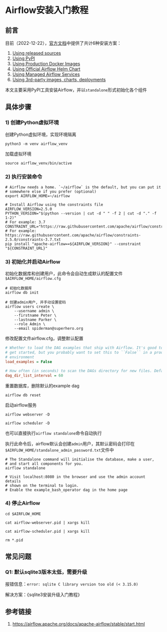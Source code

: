 # Airflow安装入门教程





## 前言

目前（2022-12-22），[官方文档](https://airflow.apache.org/docs/apache-airflow/stable/installation/index.html#)中提供了共计6种安装方案：

1. [Using released sources](https://airflow.apache.org/docs/apache-airflow/stable/installation/index.html#using-released-sources)
2. [Using PyPI](https://airflow.apache.org/docs/apache-airflow/stable/installation/index.html#using-pypi)
3. [Using Production Docker Images](https://airflow.apache.org/docs/apache-airflow/stable/installation/index.html#using-production-docker-images)
4. [Using Official Airflow Helm Chart](https://airflow.apache.org/docs/apache-airflow/stable/installation/index.html#using-official-airflow-helm-chart)
5. [Using Managed Airflow Services](https://airflow.apache.org/docs/apache-airflow/stable/installation/index.html#using-managed-airflow-services)
6. [Using 3rd-party images, charts, deployments](https://airflow.apache.org/docs/apache-airflow/stable/installation/index.html#using-3rd-party-images-charts-deployments)



本文主要采用PyPI工具安装Airflow，并以`standalone`形式初始化各个组件

## 具体步骤



### 1) 创建Python虚拟环境

创建Python虚拟环境，实现环境隔离

```shell
python3 -m venv airflow_venv
```

加载虚拟环境

```shell
source airflow_venv/bin/active
```



### 2) 执行安装命令

```shell
# Airflow needs a home. `~/airflow` is the default, but you can put it
# somewhere else if you prefer (optional)
export AIRFLOW_HOME=~/airflow

# Install Airflow using the constraints file
AIRFLOW_VERSION=2.5.0
PYTHON_VERSION="$(python --version | cut -d " " -f 2 | cut -d "." -f 1-2)"
# For example: 3.7
CONSTRAINT_URL="https://raw.githubusercontent.com/apache/airflow/constraints-${AIRFLOW_VERSION}/constraints-${PYTHON_VERSION}.txt"
# For example: https://raw.githubusercontent.com/apache/airflow/constraints-2.5.0/constraints-3.7.txt
pip install "apache-airflow==${AIRFLOW_VERSION}" --constraint "${CONSTRAINT_URL}"
```





### 3) 初始化并启动Airflow

初始化数据库和创建用户，此命令会自动生成默认的配置文件`$AIRFLOW_HOME/airflow.cfg`

```shell
# 初始化数据库
airflow db init

# 创建admin用户, 并手动设置密码
airflow users create \
    --username admin \
    --firstname Peter \
    --lastname Parker \
    --role Admin \
    --email spiderman@superhero.org
```



修改配置文件airflow.cfg，调整默认配置

```ini
# Whether to load the DAG examples that ship with Airflow. It's good to
# get started, but you probably want to set this to ``False`` in a production
# environment
load_examples = False

# How often (in seconds) to scan the DAGs directory for new files. Default to 5 minutes.
dag_dir_list_interval = 60
```



重置数据库，删除默认的example dag

```shell
airflow db reset
```



启动airflow服务

```shell
airflow webserver -D

airflow scheduler -D
```





也可以直接执行`airflow standalone`命令自动执行

执行此命令后，airflow默认会创建`admin`用户，其默认密码会打印在`$AIRFLOW_HOME/standalone_admin_password.txt`文件中

```shell
# The Standalone command will initialise the database, make a user,
# and start all components for you.
airflow standalone

# Visit localhost:8080 in the browser and use the admin account details
# shown on the terminal to login.
# Enable the example_bash_operator dag in the home page
```



### 4) 停止Airflow

```shell
cd $AIRFLOW_HOME

cat airflow-webserver.pid | xargs kill

cat airflow-scheduler.pid | xargs kill

rm *.pid
```



## 常见问题

### Q1: 默认sqlite3版本太低，需要升级

报错信息：`error: sqlite C library version too old (< 3.15.0)`

解决方案：《sqlite3安装升级入门教程》



## 参考链接

1. https://airflow.apache.org/docs/apache-airflow/stable/start.html